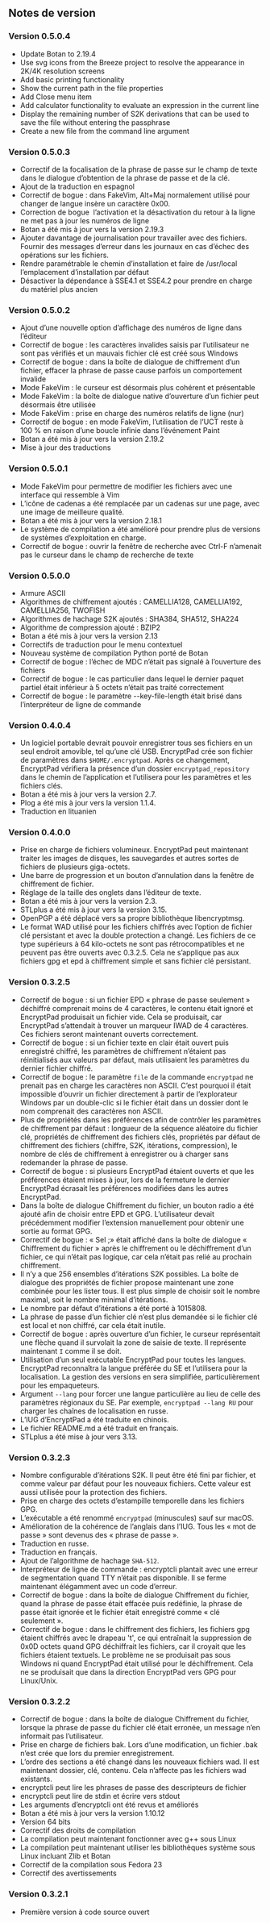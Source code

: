 ## Notes de version ##

### Version 0.5.0.4

* Update Botan to 2.19.4
* Use svg icons from the Breeze project to resolve the appearance in 2K/4K resolution screens
* Add basic printing functionality
* Show the current path in the file properties
* Add Close menu item
* Add calculator functionality to evaluate an expression in the current line
* Display the remaining number of S2K derivations that can be used to save the file without entering the passphrase
* Create a new file from the command line argument

### Version 0.5.0.3

* Correctif de la focalisation de la phrase de passe sur le champ de texte dans le dialogue d’obtention de la phrase de passe et de la clé.
* Ajout de la traduction en espagnol
* Correctif de bogue : dans FakeVim, Alt+Maj normalement utilisé pour changer de langue insère un caractère 0x00.
* Correction de bogue  l’activation et la désactivation du retour à la ligne ne met pas à jour les numéros de ligne
* Botan a été mis à jour vers la version 2.19.3
* Ajouter davantage de journalisation pour travailler avec des fichiers. Fournir des messages d’erreur dans les journaux en cas d’échec des opérations sur les fichiers.
* Rendre paramétrable le chemin d’installation et faire de /usr/local l’emplacement d’installation par défaut
* Désactiver la dépendance à SSE4.1 et SSE4.2 pour prendre en charge du matériel plus ancien

### Version 0.5.0.2

* Ajout d’une nouvelle option d’affichage des numéros de ligne dans l’éditeur
* Correctif de bogue : les caractères invalides saisis par l’utilisateur ne sont pas vérifiés et un mauvais fichier clé est créé sous Windows
* Correctif de bogue : dans la boîte de dialogue de chiffrement d’un fichier, effacer la phrase de passe cause parfois un comportement invalide
* Mode FakeVim : le curseur est désormais plus cohérent et présentable
* Mode FakeVim : la boîte de dialogue native d’ouverture d’un fichier peut désormais être utilisée
* Mode FakeVim : prise en charge des numéros relatifs de ligne (nur)
* Correctif de bogue : en mode FakeVim, l’utilisation de l’UCT reste à 100 % en raison d’une boucle infinie dans l’événement Paint
* Botan a été mis à jour vers la version 2.19.2
* Mise à jour des traductions

### Version 0.5.0.1

* Mode FakeVim pour permettre de modifier les fichiers avec une interface qui ressemble à Vim
* L’icône de cadenas a été remplacée par un cadenas sur une page, avec une image de meilleure qualité.
* Botan a été mis à jour vers la version 2.18.1
* Le système de compilation a été amélioré pour prendre plus de versions de systèmes d’exploitation en charge.
* Correctif de bogue : ouvrir la fenêtre de recherche avec Ctrl-F n’amenait pas le curseur dans le champ de recherche de texte

### Version 0.5.0.0

* Armure ASCII
* Algorithmes de chiffrement ajoutés : CAMELLIA128, CAMELLIA192, CAMELLIA256, TWOFISH
* Algorithmes de hachage S2K ajoutés : SHA384, SHA512, SHA224
* Algorithme de compression ajouté : BZIP2
* Botan a été mis à jour vers la version 2.13
* Correctifs de traduction pour le menu contextuel
* Nouveau système de compilation Python porté de Botan
* Correctif de bogue : l’échec de MDC n’était pas signalé à l’ouverture des fichiers
* Correctif de bogue : le cas particulier dans lequel le dernier paquet partiel était inférieur à 5 octets n’était pas traité correctement
* Correctif de bogue : le paramètre --key-file-length était brisé dans l’interpréteur de ligne de commande

### Version 0.4.0.4

* Un logiciel portable devrait pouvoir enregistrer tous ses fichiers en un seul endroit amovible, tel qu’une clé USB. EncryptPad crée son fichier de paramètres dans `$HOME/.encryptpad`. Après ce changement, EncryptPad vérifiera la présence d’un dossier `encryptpad_repository` dans le chemin de l’application et l’utilisera pour les paramètres et les fichiers clés.
* Botan a été mis à jour vers la version 2.7.
* Plog a été mis à jour vers la version 1.1.4.
* Traduction en lituanien

### Version 0.4.0.0

* Prise en charge de fichiers volumineux. EncryptPad peut maintenant traiter les images de disques, les sauvegardes et autres sortes de fichiers de plusieurs giga-octets.
* Une barre de progression et un bouton d’annulation dans la fenêtre de chiffrement de fichier.
* Réglage de la taille des onglets dans l’éditeur de texte.
* Botan a été mis à jour vers la version 2.3.
* STLplus a été mis à jour vers la version 3.15.
* OpenPGP a été déplacé vers sa propre bibliothèque libencryptmsg.
* Le format WAD utilisé pour les fichiers chiffrés avec l’option de fichier clé persistant et avec la double protection a changé. Les fichiers de ce type supérieurs à 64 kilo-octets ne sont pas rétrocompatibles et ne peuvent pas être ouverts avec 0.3.2.5. Cela ne s’applique pas aux fichiers gpg et epd à chiffrement simple et sans fichier clé persistant.

### Version 0.3.2.5

* Correctif de bogue : si un fichier EPD « phrase de passe seulement » déchiffré comprenait moins de 4 caractères, le contenu était ignoré et EncryptPad produisait un fichier vide. Cela se produisait, car EncryptPad s’attendait à trouver un marqueur IWAD de 4 caractères. Ces fichiers seront maintenant ouverts correctement.
* Correctif de bogue : si un fichier texte en clair était ouvert puis enregistré chiffré, les paramètres de chiffrement n’étaient pas réinitialisés aux valeurs par défaut, mais utilisaient les paramètres du dernier fichier chiffré.
* Correctif de bogue : le paramètre `file` de la commande `encryptpad` ne prenait pas en charge les caractères non ASCII. C’est pourquoi il était impossible d’ouvrir un fichier directement à partir de l’explorateur Windows par un double-clic si le fichier était dans un dossier dont le nom comprenait des caractères non ASCII.
* Plus de propriétés dans les préférences afin de contrôler les paramètres de chiffrement par défaut : longueur de la séquence aléatoire du fichier clé, propriétés de chiffrement des fichiers clés, propriétés par défaut de chiffrement des fichiers (chiffre, S2K, itérations, compression), le nombre de clés de chiffrement à enregistrer ou à charger sans redemander la phrase de passe.
* Correctif de bogue : si plusieurs EncryptPad étaient ouverts et que les préférences étaient mises à jour, lors de la fermeture le dernier EncryptPad écrasait les préférences modifiées dans les autres EncryptPad.
* Dans la boîte de dialogue Chiffrement du fichier, un bouton radio a été ajouté afin de choisir entre EPD et GPG. L’utilisateur devait précédemment modifier l’extension manuellement pour obtenir une sortie au format GPG.
* Correctif de bogue : « Sel ;» était affiché dans la boîte de dialogue « Chiffrement du fichier » après le chiffrement ou le déchiffrement d’un fichier, ce qui n’était pas logique, car cela n’était pas relié au prochain chiffrement.
* Il n’y a que 256 ensembles d’itérations S2K possibles. La boîte de dialogue des propriétés de fichier propose maintenant une zone combinée pour les lister tous. Il est plus simple de choisir soit le nombre maximal, soit le nombre minimal d’itérations.
* Le nombre par défaut d’itérations a été porté à 1015808.
* La phrase de passe d’un fichier clé n’est plus demandée si le fichier clé est local et non chiffré, car cela était inutile.
* Correctif de bogue : après ouverture d’un fichier, le curseur représentait une flèche quand il survolait la zone de saisie de texte. Il représente maintenant `I` comme il se doit.
* Utilisation d’un seul exécutable EncryptPad pour toutes les langues. EncryptPad reconnaîtra la langue préférée du SE et l’utilisera pour la localisation. La gestion des versions en sera simplifiée, particulièrement pour les empaqueteurs.
* Argument `--lang` pour forcer une langue particulière au lieu de celle des paramètres régionaux du SE. Par exemple, `encryptpad --lang RU` pour charger les chaînes de localisation en russe.
* L’IUG d’EncryptPad a été traduite en chinois.
* Le fichier README.md a été traduit en français.
* STLplus a été mise à jour vers 3.13.


### Version 0.3.2.3

* Nombre configurable d’itérations S2K. Il peut être été fini par fichier, et comme valeur par défaut pour les nouveaux fichiers. Cette valeur est aussi utilisée pour la protection des fichiers.
* Prise en charge des octets d’estampille temporelle dans les fichiers GPG.
* L’exécutable a été renommé `encryptpad` (minuscules) sauf sur macOS.
* Amélioration de la cohérence de l’anglais dans l’IUG. Tous les « mot de passe » sont devenus des « phrase de passe ».
* Traduction en russe.
* Traduction en français.
* Ajout de l’algorithme de hachage `SHA-512`.
* Interpréteur de ligne de commande : encryptcli plantait avec une erreur de segmentation quand TTY n’était pas disponible. Il se ferme maintenant élégamment avec un code d’erreur.
* Correctif de bogue : dans la boîte de dialogue Chiffrement du fichier, quand la phrase de passe était effacée puis redéfinie, la phrase de passe était ignorée et le fichier était enregistré comme « clé seulement ».
* Correctif de bogue : dans le chiffrement des fichiers, les fichiers gpg étaient chiffrés avec le drapeau 't', ce qui entraînait la suppression de 0x0D octets quand GPG déchiffrait les fichiers, car il croyait que les fichiers étaient textuels. Le problème ne se produisait pas sous Windows ni quand EncryptPad était utilisé pour le déchiffrement. Cela ne se produisait que dans la direction EncryptPad vers GPG pour Linux/Unix.

### Version 0.3.2.2

* Correctif de bogue : dans la boîte de dialogue Chiffrement du fichier, lorsque la phrase de passe du fichier clé était erronée, un message n’en informait pas l’utilisateur.
* Prise en charge de fichiers bak. Lors d’une modification, un fichier .bak n’est crée que lors du premier enregistrement.
* L’ordre des sections a été changé dans les nouveaux fichiers wad. Il est maintenant dossier, clé, contenu. Cela n’affecte pas les fichiers wad existants.
* encryptcli peut lire les phrases de passe des descripteurs de fichier
* encryptcli peut lire de stdin et écrire vers stdout
* Les arguments d’encryptcli ont été revus et améliorés
* Botan a été mis à jour vers la version 1.10.12
* Version 64 bits
* Correctif des droits de compilation
* La compilation peut maintenant fonctionner avec g++ sous Linux
* La compilation peut maintenant utiliser les bibliothèques système sous Linux incluant Zlib et Botan
* Correctif de la compilation sous Fedora 23
* Correctif des avertissements

### Version 0.3.2.1

* Première version à code source ouvert

